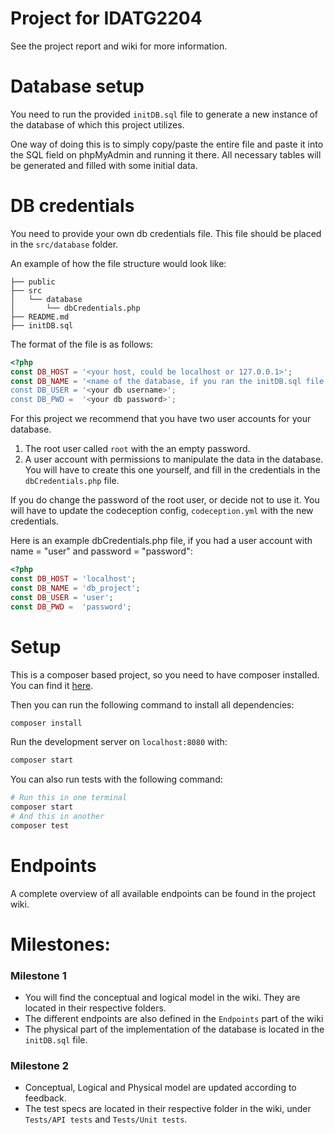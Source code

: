 # Project for IDATG2204

See the project report and wiki for more information.

# Database setup

You need to run the provided `initDB.sql` file to generate a new instance of the database of which this project utilizes.

One way of doing this is to simply copy/paste the entire file and paste it into the SQL field on phpMyAdmin and running it there.
All necessary tables will be generated and filled with some initial data. 

# DB credentials

You need to provide your own db credentials file. This file should be placed in the `src/database` folder.

An example of how the file structure would look like:
```
├── public
├── src
│   └── database
│       └── dbCredentials.php
├── README.md
├── initDB.sql
```

The format of the file is as follows:
```php
<?php
const DB_HOST = '<your host, could be localhost or 127.0.0.1>';
const DB_NAME = '<name of the database, if you ran the initDB.sql file the db's name is "db_project"';
const DB_USER = '<your db username>';
const DB_PWD =  '<your db password>';
```

For this project we recommend that you have two user accounts for your database.
1. The root user called `root` with the an empty password.
2. A user account with permissions to manipulate the data in the database. You will have to create this one yourself, and fill in the credentials in the `dbCredentials.php` file.

If you do change the password of the root user, or decide not to use it. You will have to update the codeception config, `codeception.yml` with the new credentials.

Here is an example dbCredentials.php file, if you had a user account with name = "user" and password = "password":
```php
<?php
const DB_HOST = 'localhost';
const DB_NAME = 'db_project';
const DB_USER = 'user';
const DB_PWD =  'password';
```

# Setup

This is a composer based project, so you need to have composer installed. You can find it [here](https://getcomposer.org).

Then you can run the following command to install all dependencies:
```bash
composer install
```

Run the development server on `localhost:8080` with:
```bash
composer start
```

You can also run tests with the following command:
```bash
# Run this in one terminal
composer start
# And this in another
composer test
```
# Endpoints

A complete overview of all available endpoints can be found in the project wiki.

# Milestones:

### Milestone 1

* You will find the conceptual and logical model in the wiki. They are located in their respective folders.
* The different endpoints are also defined in the `Endpoints` part of the wiki 
* The physical part of the implementation of the database is located in the `initDB.sql` file.

### Milestone 2

* Conceptual, Logical and Physical model are updated according to feedback. 
* The test specs are located in their respective folder in the wiki, under `Tests/API tests` and `Tests/Unit tests`. 
